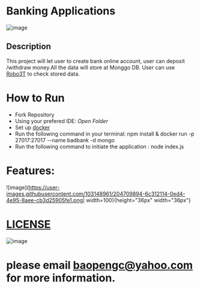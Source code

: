 # Banking Applications 
![image](https://securecdn.pymnts.com/wp-content/uploads/2019/07/shutterstock_1150180799-768x359.jpg)
## Description 

This project will let user to create bank online account, user can deposit /withdraw money.All the data will store at Monggo DB. User can use [Robo3T](https://robomongo.org/download) to check stored data.

# How to Run
- Fork Repository
- Using your prefered IDE: *Open Folder*
- Set up [docker](https://docs.docker.com/get-started/)
- Run the following command in your terminal: npm install & docker run -p 27017:27017 --name badbank -d mongo
- Run the following command to initiate the application : node index.js


# Features:
![image](https://user-images.githubusercontent.com/103148961/204709894-6c312114-0ed4-4e95-8aee-cb3d25905fe1.png| width=100){height="36px" width="36px"}



# [LICENSE](https://github.com/CBP2022/Real-Time-Bus-Tracking/blob/master/LICENSE)
![image](https://user-images.githubusercontent.com/92131037/170177019-1b6ef05f-ae92-4c0c-b948-b04cb8c7f6ea.png)

# please email baopengc@yahoo.com for more information.
